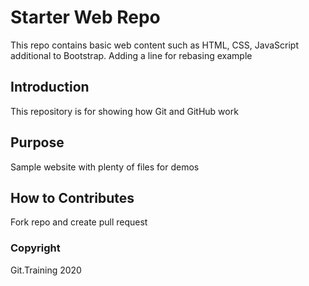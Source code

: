 # Starter Web Repo

This repo contains basic web content such as HTML, CSS, JavaScript additional to Bootstrap.
Adding a line for rebasing example

## Introduction

This repository is for showing how Git and GitHub work

## Purpose

Sample website with plenty of files for demos

## How to Contributes

Fork repo and create pull request

### Copyright

Git.Training 2020
